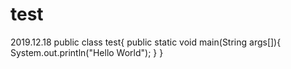 # test
2019.12.18
public class test{
  public static void main(String args[]){
      System.out.println("Hello World");
  }
}
